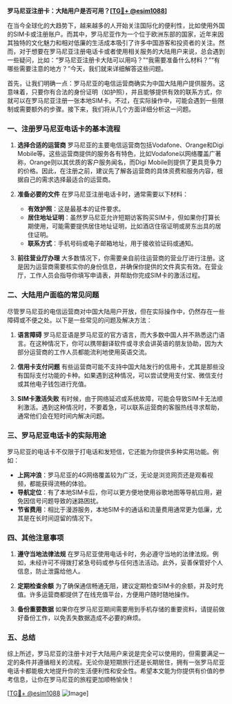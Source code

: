 **罗马尼亚注册卡：大陆用户是否可用？[[TG💪+ @esim1088](https://t.me/s/esim1088)]**

在当今全球化的大趋势下，越来越多的人开始关注国际化的便利性，比如使用外国的SIM卡或注册账户。而其中，罗马尼亚作为一个位于欧洲东部的国家，近年来因其独特的文化魅力和相对低廉的生活成本吸引了许多中国游客和投资者的关注。然而，对于想要在罗马尼亚注册电话卡或者使用相关服务的大陆用户来说，总会遇到一些疑问，比如：“罗马尼亚注册卡大陆可以用吗？”“我需要准备什么材料？”“有哪些需要注意的地方？”今天，我们就来详细解答这些问题。

首先，让我们明确一点：罗马尼亚的电信运营商确实为中国大陆用户提供服务。这意味着，只要你有合法的身份证明（如护照），并且能够提供有效的联系方式，你就可以在罗马尼亚注册一张本地SIM卡。不过，在实际操作中，可能会遇到一些限制或需要额外的步骤。接下来，我们将从几个方面详细分析这一问题。

### **一、注册罗马尼亚电话卡的基本流程**

1. **选择合适的运营商**
   罗马尼亚的主要电信运营商包括Vodafone、Orange和Digi Mobile等。这些运营商提供的服务各有特色，比如Vodafone以网络覆盖广著称，Orange则以其优质的客户服务闻名，而Digi Mobile则提供了更具竞争力的价格。因此，在注册之前，建议先了解各运营商的具体资费和服务内容，根据自己的需求选择最适合的运营商。

2. **准备必要的文件**
   在罗马尼亚注册电话卡时，通常需要以下材料：
   - **有效护照**：这是最基本的证件要求。
   - **居住地址证明**：虽然罗马尼亚允许短期访客购买SIM卡，但如果你打算长期使用，可能需要提供居住地址证明，比如酒店住宿证明或房东出具的居住证明。
   - **联系方式**：手机号码或电子邮箱地址，用于接收验证码或通知。

3. **前往营业厅办理**
   大多数情况下，你需要亲自前往运营商的营业厅进行注册。这是因为运营商需要核实你的身份信息，并确保你提供的文件真实有效。在营业厅，工作人员会指导你填写申请表，并帮助你完成SIM卡的激活过程。

### **二、大陆用户面临的常见问题**

尽管罗马尼亚的电信运营商对中国大陆用户开放，但在实际操作中，仍然存在一些障碍或不便之处。以下是一些常见的问题及解决方法：

1. **语言障碍**
   罗马尼亚语是罗马尼亚的官方语言，而大多数中国人并不熟悉这门语言。在这种情况下，你可以携带翻译软件或寻求会讲英语的朋友协助，因为大部分运营商的工作人员都能流利地使用英语交流。

2. **信用卡支付问题**
   有些运营商可能不支持中国大陆发行的信用卡，尤其是那些没有国际支付功能的卡种。如果遇到这种情况，可以尝试使用支付宝、微信支付或其他电子钱包进行充值。

3. **SIM卡激活失败**
   有时候，由于网络延迟或系统故障，可能会导致SIM卡无法顺利激活。遇到这种情况时，不要着急，可以联系运营商的客服热线寻求帮助，通常他们会在短时间内解决问题。

### **三、罗马尼亚电话卡的实际用途**

罗马尼亚的电话卡不仅限于打电话和发短信，它还能为你提供多种实用功能。例如：

- **上网冲浪**：罗马尼亚的4G网络覆盖较为广泛，无论是浏览网页还是观看视频，都能获得流畅的体验。
- **导航定位**：有了本地SIM卡后，你可以更方便地使用谷歌地图等导航应用，避免因信号问题导致的迷路困扰。
- **节省费用**：相比于漫游服务，本地SIM卡的通话和流量费用通常更为低廉，尤其是在长时间逗留的情况下。

### **四、其他注意事项**

1. **遵守当地法律法规**
   在罗马尼亚使用电话卡时，务必遵守当地的法律法规。例如，未经许可不得拨打紧急号码或参与任何违法活动。此外，妥善保管好个人信息，防止泄露给他人。

2. **定期检查余额**
   为了确保通信畅通无阻，建议定期检查SIM卡的余额，并及时充值。许多运营商都提供了在线充值平台，方便用户随时随地操作。

3. **备份重要数据**
   如果你在罗马尼亚期间需要用到手机存储的重要资料，请提前做好备份工作，以免丢失数据造成不必要的麻烦。

### **五、总结**

综上所述，罗马尼亚的注册卡对于大陆用户来说是完全可以使用的，但需要满足一定的条件并遵循相关的流程。无论你是短期旅行还是长期居住，拥有一张罗马尼亚电话卡都能极大地提升你的生活便利性和安全性。希望本文能为你提供有价值的参考信息，让你在罗马尼亚的旅程更加顺畅愉快！

[[TG💪+ @esim1088](https://t.me/s/esim1088) ![Image](https://i.postimg.cc/4NQfJmqS/Snipaste-2025-05-13-00-14-12.png)]